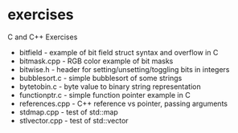# exercises
C and C++ Exercises
- bitfield - example of bit field struct syntax and overflow in C
- bitmask.cpp - RGB color example of bit masks
- bitwise.h - header for setting/unsetting/toggling bits in integers
- bubblesort.c - simple bubblesort of some strings
- bytetobin.c - byte value to binary string representation
- functionptr.c - simple function pointer example in C
- references.cpp - C++ reference vs pointer, passing arguments
- stdmap.cpp - test of std::map
- stlvector.cpp - test of std::vector